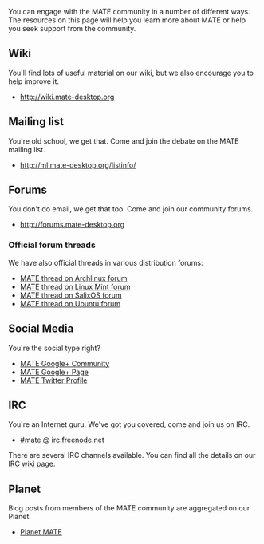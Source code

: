 <!--
.. link:
.. description:
.. tags: Mailling List,Forums,Wiki,IRC,Planet
.. date: 2011-12-05 07:14:07
.. title: Community
.. slug: community
-->

You can engage with the MATE community in a number of different ways. The
resources on this page will help you learn more about MATE or help you seek
support from the community.

## Wiki

You'll find lots of useful material on our wiki, but we also encourage you
to help improve it.

  * <http://wiki.mate-desktop.org>

## Mailing list

You're old school, we get that. Come and join the debate on the MATE mailing
list.

  * <http://ml.mate-desktop.org/listinfo/>

## Forums

You don't do email, we get that too. Come and join our community forums.

  * <http://forums.mate-desktop.org>
  
### Official forum threads

We have also official threads in various distribution forums:

  * [MATE thread on Archlinux forum](https://bbs.archlinux.org/viewtopic.php?id=121162&p=1)
  * [MATE thread on Linux Mint forum](http://forums.linuxmint.com/viewtopic.php?t=86481)
  * [MATE thread on SalixOS forum](http://www.salixos.org/forum/viewtopic.php?f=17&t=3371)
  * [MATE thread on Ubuntu forum](http://ubuntuforums.org/showthread.php?p=11333073)

## Social Media

You're the social type right?

  * [MATE Google+ Community](https://plus.google.com/u/0/communities/103904770310171205536)
  * [MATE Google+ Page](https://plus.google.com/105251070079435964338/)
  * [MATE Twitter Profile](https://twitter.com/mate_desktop) 

## IRC

You're an Internet guru. We've got you covered, come and join us on IRC.

  * [#mate @ irc.freenode.net](https://webchat.freenode.net/?channels=#mate)

There are several IRC channels available. You can find all the details on
our [IRC wiki page](http://wiki.mate-desktop.org/irc).

## Planet

Blog posts from members of the MATE community are aggregated on our Planet.

  * [Planet MATE](http://planet.mate-desktop.org)

